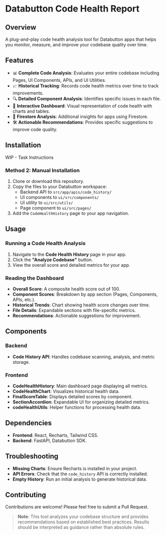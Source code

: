 # Databutton Code Health Report

## Overview
A plug-and-play code health analysis tool for Databutton apps that helps you monitor, measure, and improve your codebase quality over time.

## Features
- 📊 **Complete Code Analysis**: Evaluates your entire codebase including Pages, UI Components, APIs, and UI Utilities.
- 📈 **Historical Tracking**: Records code health metrics over time to track improvements.
- 🔍 **Detailed Component Analysis**: Identifies specific issues in each file.
- 📱 **Interactive Dashboard**: Visual representation of code health with charts and tables.
- 🔄 **Firestore Analysis**: Additional insights for apps using Firestore.
- 🛠️ **Actionable Recommendations**: Provides specific suggestions to improve code quality.

## Installation

WIP - Task Instructions 

### Method 2: Manual Installation
1. Clone or download this repository.
2. Copy the files to your Databutton workspace:
   - Backend API to `src/app/apis/code_history/`
   - UI components to `ui/src/components/`
   - UI utility to `ui/src/utils/`
   - Page component to `ui/src/pages/`
3. Add the `CodeHealthHistory` page to your app navigation.

## Usage

### Running a Code Health Analysis
1. Navigate to the **Code Health History** page in your app.
2. Click the **"Analyze Codebase"** button.
3. View the overall score and detailed metrics for your app.

### Reading the Dashboard
- **Overall Score**: A composite health score out of 100.
- **Component Scores**: Breakdown by app section (Pages, Components, APIs, etc.).
- **Historical Trends**: Chart showing health score changes over time.
- **File Details**: Expandable sections with file-specific metrics.
- **Recommendations**: Actionable suggestions for improvement.

## Components

### Backend
- **Code History API**: Handles codebase scanning, analysis, and metric storage.

### Frontend
- **CodeHealthHistory**: Main dashboard page displaying all metrics.
- **CodeHealthChart**: Visualizes historical health data.
- **FinalScoreTable**: Displays detailed scores by component.
- **SectionAccordion**: Expandable UI for organizing detailed metrics.
- **codeHealthUtils**: Helper functions for processing health data.

## Dependencies
- **Frontend**: React, Recharts, Tailwind CSS.
- **Backend**: FastAPI, Databutton SDK.

## Troubleshooting
- **Missing Charts**: Ensure Recharts is installed in your project.
- **API Errors**: Check that the `code_history` API is correctly installed.
- **Empty History**: Run an initial analysis to generate historical data.

## Contributing
Contributions are welcome! Please feel free to submit a Pull Request.

> **Note**: This tool analyzes your codebase structure and provides recommendations based on established best practices. Results should be interpreted as guidance rather than absolute rules.
